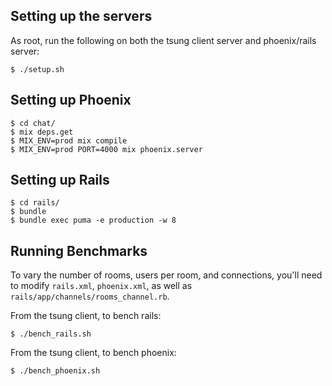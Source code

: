 ## Setting up the servers

As root, run the following on both the tsung client server and phoenix/rails server:

    $ ./setup.sh


## Setting up Phoenix

```console
$ cd chat/
$ mix deps.get
$ MIX_ENV=prod mix compile
$ MIX_ENV=prod PORT=4000 mix phoenix.server
```

## Setting up Rails

```console
$ cd rails/
$ bundle
$ bundle exec puma -e production -w 8
```


## Running Benchmarks

To vary the number of rooms, users per room, and connections, you'll need to modify `rails.xml`, `phoenix.xml`, as well as `rails/app/channels/rooms_channel.rb`.

From the tsung client, to bench rails:

    $ ./bench_rails.sh


From the tsung client, to bench phoenix:

    $ ./bench_phoenix.sh
